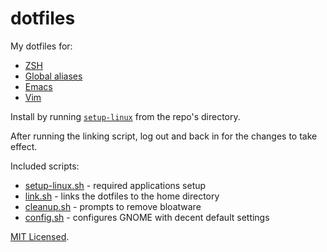 # dotfiles

My dotfiles for:

* [ZSH](.zshrc)
* [Global aliases](.aliases)
* [Emacs](.emacs)
* [Vim](.vimrc)

Install by running [`setup-linux`](setup-linux.sh) from the repo's directory.

After running the linking script, log out and back in for the changes to take effect.

Included scripts:

* [setup-linux.sh](setup-linux.sh) - required applications setup
* [link.sh](link.sh) - links the dotfiles to the home directory
* [cleanup.sh](cleanup.sh) - prompts to remove bloatware
* [config.sh](config.sh) - configures GNOME with decent default settings

[MIT Licensed](LICENSE).

